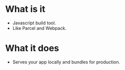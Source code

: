# What is it
- Javascript build tool.
- Like Parcel and Webpack.

# What it does
- Serves your app locally and bundles for production.